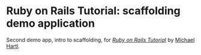 # Ruby on Rails Tutorial: scaffolding demo application

Second demo app, intro to scaffolding, for 
[*Ruby on Rails Tutorial*](http://railstutorial.org/)
by [Michael Hartl](http://michaelhartl.com/).
